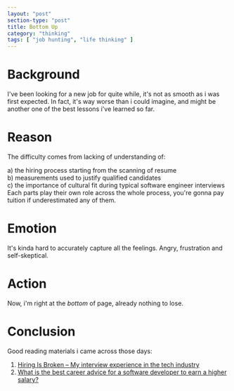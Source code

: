```yaml
---
layout: "post"
section-type: "post"
title: Bottom Up
category: "thinking"
tags: [ "job hunting", "life thinking" ]
---
```


# Background
I've been looking for a new job for quite while, it's not as smooth as i was first expected. In fact, it's way worse than i could imagine,
and might be another one of the best lessons i've learned so far.

# Reason
The difficulty comes from lacking of understanding of:

a) the hiring process starting from the scanning of resume\
b) measurements used to justify qualified candidates\
c) the importance of cultural fit during typical software engineer interviews\
Each parts play their own role across the whole process, you're gonna pay tuition if underestimated any of them.

# Emotion
It's kinda hard to accurately capture all the feelings. Angry, frustration and self-skeptical.

# Action
Now, i'm right at the *bottom* of page, already nothing to lose.

# Conclusion
Good reading materials i came across those days:
1. [Hiring Is Broken – My interview experience in the tech industry](https://news.ycombinator.com/item?id=11579757)
2. [What is the best career advice for a software developer to earn a higher salary?](https://www.quora.com/What-is-the-best-career-advice-for-a-software-developer-to-earn-a-higher-salary)




